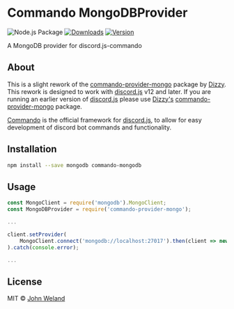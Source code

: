 # Commando MongoDBProvider
![Node.js Package](https://img.shields.io/github/workflow/status/johnweland/commando-mongodb/Node.js%20Package?label=Node.js%20Package&logo=github&style=for-the-badge)
[![Downloads](https://img.shields.io/npm/dt/commando-mongodb?style=for-the-badge)](https://www.npmjs.com/package/commando-mongodb)
[![Version](https://img.shields.io/npm/v/commando-mongodb/latest?style=for-the-badge)](https://www.npmjs.com/package/commando-mongodb)

A MongoDB provider for discord.js-commando

## About
This is a slight rework of the [commando-provider-mongo][commando-provider-mongo] package by [Dizzy][Dizzy]. This rework is designed to work with [discord.js][discord.js] v12 and later. If you are running an earlier version of [discord.js][discord.js] please use [Dizzy's][Dizzy] [commando-provider-mongo][commando-provider-mongo] package.

[Commando](https://github.com/discordjs/Commando) is the official framework for [discord.js][discord.js], to allow for easy development of discord bot commands and functionality.

## Installation
```bash
npm install --save mongodb commando-mongodb
```

## Usage
```js
const MongoClient = require('mongodb').MongoClient;
const MongoDBProvider = require('commando-provider-mongo');

...

client.setProvider(
	MongoClient.connect('mongodb://localhost:27017').then(client => new MongoDBProvider(client, '<db_name>'))
).catch(console.error);

...
```

## License
MIT © [John Weland](https://github.com/johnweland)



[discord.js]:https://github.com/hydrabolt/discord.js
[commando-provider-mongo]:https://www.npmjs.com/package/commando-provider-mongo
[Dizzy]:https://github.com/ItsDizzy